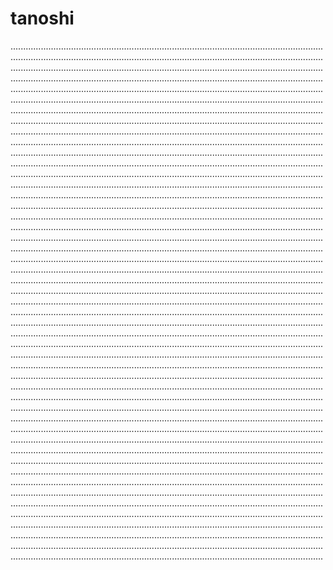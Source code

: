 # tanoshi
............................................................................................................................................................................................................................................................................................................................................................................................................................................................................................................................................................................................................................................................................................................................................................................................................................................................................................................................................................................................................................................................................................................................................................................................................................................................................................................................................................................................................................................................................................................................................................................................................................................................................................................................................................................................................................................................................................................................................................................................................................................................................................................................................................................................................................................................................................................................................................................................................................................................................................................................................................................................................................................................................................................................................................................................................................................................................................................................................................................................................................................................................................................................................................................................................................................................................................................................................................................................................................................................................................................................................................................................................................................................................................................................................................................................................................................................................................................................................................................................................................................................................................................................................................................................................................................................................................................................................................................................................................................................................................................................................................................................................................................................................................................................................................................................................................................................................................................................................................................................................................................................................................................................................................................................................................................................................................................................................................................................................................................................................................................................................................................................................................................................................................................................................................................................................................................................................................................................................................................................................................................................................................................................................................................................................................................................................................................................